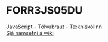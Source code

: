 # FORR3JS05DU
JavaScript - Tölvubraut - Tækniskólinn <br>
[Sjá námsefni á wiki](https://github.com/GunnarThorunnarson/FORR3JS05DU/wiki)
